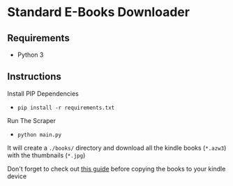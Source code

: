 # Standard E-Books Downloader

## Requirements

- Python 3

## Instructions

Install PIP Dependencies

- `pip install -r requirements.txt`

Run The Scraper

- `python main.py`

It will create a `./books/` directory and download all the kindle books (`*.azw3`) with the thumbnails (`*.jpg`)

Don't forget to check out [this guide](https://standardebooks.org/help/how-to-use-our-ebooks#kindle) before copying the books to your kindle device
